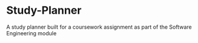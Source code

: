 # Study-Planner
 A study planner built for a coursework assignment as part of the Software Engineering module
